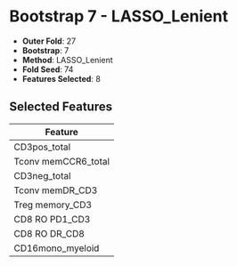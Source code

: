 # Bootstrap 7 - LASSO_Lenient

- **Outer Fold**: 27
- **Bootstrap**: 7
- **Method**: LASSO_Lenient
- **Fold Seed**: 74
- **Features Selected**: 8

## Selected Features

| Feature |
|---------|
| CD3pos_total |
| Tconv memCCR6_total |
| CD3neg_total |
| Tconv memDR_CD3 |
| Treg memory_CD3 |
| CD8 RO PD1_CD3 |
| CD8 RO DR_CD8 |
| CD16mono_myeloid |
